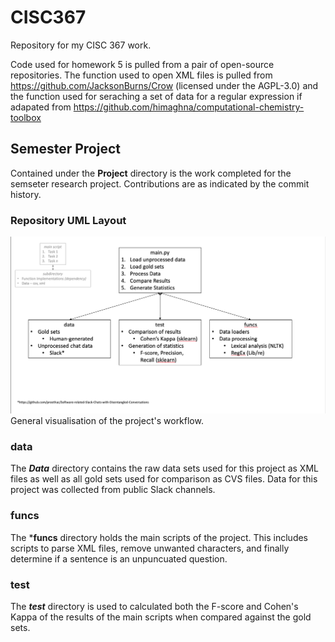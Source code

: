# CISC367
Repository for my CISC 367 work.

Code used for homework 5 is pulled from a pair of open-source repositories. The function used to open XML files is pulled from https://github.com/JacksonBurns/Crow
(licensed under the AGPL-3.0) and the function used for seraching a set of data for a regular expression if adapated from https://github.com/himaghna/computational-chemistry-toolbox

## Semester Project
Contained under the **Project** directory is the work completed for the semseter research project. Contributions are as indicated by the commit history.

### Repository UML Layout 
![UML Diagram](367UMLDiagram.png)
General visualisation of the project's workflow. 

### data
The ***Data*** directory contains the raw data sets used for this project as XML files as well as all gold sets used for comparison as CVS files. Data for this project was collected from public Slack channels. 

### funcs
The ***funcs** directory holds the main scripts of the project. This includes scripts to parse XML files, remove unwanted characters, and finally determine if a sentence is an unpuncuated question.

### test
The ***test*** directory is used to calculated both the F-score and Cohen's Kappa of the results of the main scripts when compared against the gold sets. 
